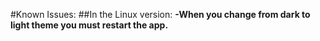 #Known Issues:
##In the Linux version:
**-When you change from dark to light theme you must restart the app.**
